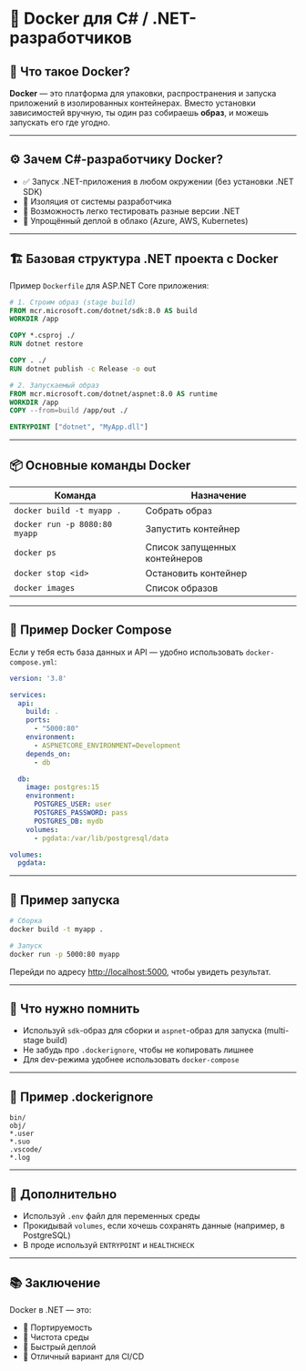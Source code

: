 # 🐳 Docker для C# / .NET-разработчиков

## 📌 Что такое Docker?

**Docker** — это платформа для упаковки, распространения и запуска приложений в изолированных контейнерах. Вместо установки зависимостей вручную, ты один раз собираешь **образ**, и можешь запускать его где угодно.

---

## ⚙️ Зачем C#-разработчику Docker?

* ✅ Запуск .NET-приложения в любом окружении (без установки .NET SDK)
* 🧪 Изоляция от системы разработчика
* 🐞 Возможность легко тестировать разные версии .NET
* 🚀 Упрощённый деплой в облако (Azure, AWS, Kubernetes)

---

## 🏗️ Базовая структура .NET проекта с Docker

Пример `Dockerfile` для ASP.NET Core приложения:

```dockerfile
# 1. Строим образ (stage build)
FROM mcr.microsoft.com/dotnet/sdk:8.0 AS build
WORKDIR /app

COPY *.csproj ./
RUN dotnet restore

COPY . ./
RUN dotnet publish -c Release -o out

# 2. Запускаемый образ
FROM mcr.microsoft.com/dotnet/aspnet:8.0 AS runtime
WORKDIR /app
COPY --from=build /app/out ./

ENTRYPOINT ["dotnet", "MyApp.dll"]
```

---

## 📦 Основные команды Docker

| Команда                       | Назначение                    |
| ----------------------------- | ----------------------------- |
| `docker build -t myapp .`     | Собрать образ                 |
| `docker run -p 8080:80 myapp` | Запустить контейнер           |
| `docker ps`                   | Список запущенных контейнеров |
| `docker stop <id>`            | Остановить контейнер          |
| `docker images`               | Список образов                |

---

## 📁 Пример Docker Compose

Если у тебя есть база данных и API — удобно использовать `docker-compose.yml`:

```yaml
version: '3.8'

services:
  api:
    build: .
    ports:
      - "5000:80"
    environment:
      - ASPNETCORE_ENVIRONMENT=Development
    depends_on:
      - db

  db:
    image: postgres:15
    environment:
      POSTGRES_USER: user
      POSTGRES_PASSWORD: pass
      POSTGRES_DB: mydb
    volumes:
      - pgdata:/var/lib/postgresql/data

volumes:
  pgdata:
```

---

## 🧪 Пример запуска

```bash
# Сборка
docker build -t myapp .

# Запуск
docker run -p 5000:80 myapp
```

Перейди по адресу [http://localhost:5000](http://localhost:5000), чтобы увидеть результат.

---

## 🧠 Что нужно помнить

* Используй `sdk`-образ для сборки и `aspnet`-образ для запуска (multi-stage build)
* Не забудь про `.dockerignore`, чтобы не копировать лишнее
* Для dev-режима удобнее использовать `docker-compose`

---

## 📂 Пример .dockerignore

```dockerignore
bin/
obj/
*.user
*.suo
.vscode/
*.log
```

---

## 🔐 Дополнительно

* Используй `.env` файл для переменных среды
* Прокидывай `volumes`, если хочешь сохранять данные (например, в PostgreSQL)
* В проде используй `ENTRYPOINT` и `HEALTHCHECK`

---

## 📚 Заключение

Docker в .NET — это:

* 💼 Портируемость
* 🧹 Чистота среды
* 🚀 Быстрый деплой
* 🔁 Отличный вариант для CI/CD

